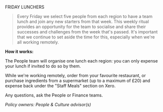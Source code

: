 FRIDAY LUNCHERS

>Every Friday we select five people from each region to have a team lunch and join any new starters from that week. This weekly ritual provides an opportunity for the team to socialise and share their successes and challenges from the week that's passed. It's important that we continue to set aside the time for this, especially when we're all working remotely.

**How it works:**

The People team will organise one lunch each region: you can only expense your lunch if invited to do so by them.

While we're working remotely, order from your favourite restaurant, or purchase ingredients from a supermarket (up to a maximum of £20) and expense back under the "Staff Meals" section on Xero.

Any questions, ask the People or Finance teams.

*Policy owners: People & Culture advisor(s)* 
